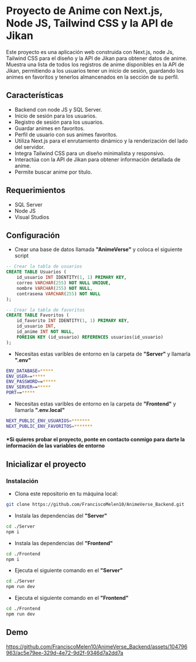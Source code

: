 # Proyecto de Anime con Next.js, Node JS, Tailwind CSS y la API de Jikan

Este proyecto es una aplicación web construida con Next.js, node Js, Tailwind CSS para el diseño y la API de Jikan para obtener datos de anime. Muestra una lista de todos los registros de anime disponibles en la API de Jikan, permitiendo a los usuarios tener un inicio de sesión, guardando los animes en favoritos y tenerlos almancenados en la sección de su perfil.

## Características
- Backend con node JS y SQL Server.
- Inicio de sesión para los usuarios.
- Registro de sesión para los usuarios.
- Guardar animes en favoritos.
- Perfil de usuario con sus animes favoritos.
- Utiliza Next.js para el enrutamiento dinámico y la renderización del lado del servidor.
- Integra Tailwind CSS para un diseño minimalista y responsivo.
- Interactúa con la API de Jikan para obtener información detallada de anime.
- Permite buscar anime por título.

## Requerimientos
- SQL Server
- Node JS
- Visual Studios

## Configuración
- Crear una base de datos llamada **"AnimeVerse"** y coloca el siguiente script
```sql
-- Crear la tabla de usuarios
CREATE TABLE Usuarios (
    id_usuario INT IDENTITY(1, 1) PRIMARY KEY,
    correo VARCHAR(255) NOT NULL UNIQUE,
    nombre VARCHAR(255) NOT NULL,
    contrasena VARCHAR(255) NOT NULL
);

-- Crear la tabla de favoritos
CREATE TABLE Favoritos (
    id_favorito INT IDENTITY(1, 1) PRIMARY KEY,
    id_usuario INT,
    id_anime INT NOT NULL,
    FOREIGN KEY (id_usuario) REFERENCES usuarios(id_usuario)
);
```

- Necesitas estas varibles de entorno en la carpeta de **"Server"** y llamarla **".env"**
```bash
ENV_DATABASE=*****
ENV_USER==*****
ENV_PASSWORD==*****
ENV_SERVER==*****
PORT==*****
```

- Necesitas estas varibles de entorno en la carpeta de **"Frontend"** y llamarla **".env.local"**
```bash
NEXT_PUBLIC_ENV_USUARIOS=*******
NEXT_PUBLIC_ENV_FAVORITOS=*******
```
#### *Si quieres probar el proyecto, ponte en contacto conmigo para darte la información de las variables de entorno

## Inicializar el proyecto

### Instalación
- Clona este repositorio en tu máquina local:
```bash
git clone https://github.com/FranciscoMelen10/AnimeVerse_Backend.git
```

- Instala las dependencias del **"Server"**
```bash
cd ./Server
npm i
```

- Instala las dependencias del **"Frontend"**
```bash
cd ./Frontend
npm i
```

- Ejecuta el siguiente comando en el **"Server"**
```bash
cd ./Server
npm run dev
```

- Ejecuta el siguiente comando en el **"Frontend"**
```bash
cd ./Frontend
npm run dev
```

## Demo
https://github.com/FranciscoMelen10/AnimeVerse_Backend/assets/104796963/ac5e79ee-329d-4e72-9d2f-9346d7a2dd7a




